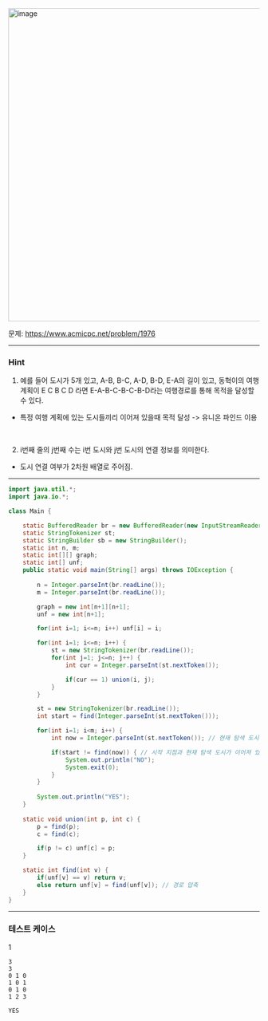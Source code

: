 <img width="1070" height="628" alt="image" src="https://github.com/user-attachments/assets/549c03b0-eb31-4f99-ab36-b7f8609a3789" />

문제: https://www.acmicpc.net/problem/1976

---

### Hint

1. 예를 들어 도시가 5개 있고, A-B, B-C, A-D, B-D, E-A의 길이 있고, 동혁이의 여행 계획이 E C B C D 라면 E-A-B-C-B-C-B-D라는 여행경로를 통해 목적을 달성할 수 있다.

- 특정 여행 계획에 있는 도시들끼리 이어져 있을때 목적 달성 -> 유니온 파인드 이용

&nbsp;

2.  i번째 줄의 j번째 수는 i번 도시와 j번 도시의 연결 정보를 의미한다.

- 도시 연결 여부가 2차원 배열로 주어짐.
  
---

```java
import java.util.*;
import java.io.*;

class Main {

    static BufferedReader br = new BufferedReader(new InputStreamReader(System.in));
    static StringTokenizer st;
    static StringBuilder sb = new StringBuilder();
    static int n, m;
    static int[][] graph;
    static int[] unf;
    public static void main(String[] args) throws IOException {
        
        n = Integer.parseInt(br.readLine());
        m = Integer.parseInt(br.readLine());

        graph = new int[n+1][n+1];
        unf = new int[n+1];

        for(int i=1; i<=n; i++) unf[i] = i;

        for(int i=1; i<=n; i++) {
            st = new StringTokenizer(br.readLine());
            for(int j=1; j<=n; j++) {
                int cur = Integer.parseInt(st.nextToken());

                if(cur == 1) union(i, j);
            }
        }

        st = new StringTokenizer(br.readLine());
        int start = find(Integer.parseInt(st.nextToken()));

        for(int i=1; i<m; i++) {
            int now = Integer.parseInt(st.nextToken()); // 현재 탐색 도시

            if(start != find(now)) { // 시작 지점과 현재 탐색 도시가 이어져 있는지?
                System.out.println("NO");
                System.exit(0);
            }
        }
        
        System.out.println("YES");
    }   
    
    static void union(int p, int c) {
        p = find(p);
        c = find(c);

        if(p != c) unf[c] = p;
    }

    static int find(int v) {
        if(unf[v] == v) return v;
        else return unf[v] = find(unf[v]); // 경로 압축
    }
}


```

---

### 테스트 케이스

1
```
3
3
0 1 0
1 0 1
0 1 0
1 2 3
```

```
YES
```
